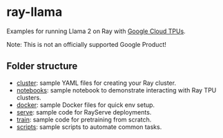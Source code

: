 # ray-llama
Examples for running Llama 2 on Ray with [Google Cloud TPUs](https://cloud.google.com/tpu).


Note: This is not an officially supported Google Product!

## Folder structure
- [cluster](cluster/): sample YAML files for creating your Ray cluster.
- [notebooks](notebooks/): sample notebook to demonstrate interacting with Ray TPU clusters.
- [docker](docker/): sample Docker files for quick env setup.
- [serve](serve/): sample code for RayServe deployments.
- [train](train/): sample code for pretraining from scratch.
- [scripts](scripts/): sample scripts to automate common tasks.


